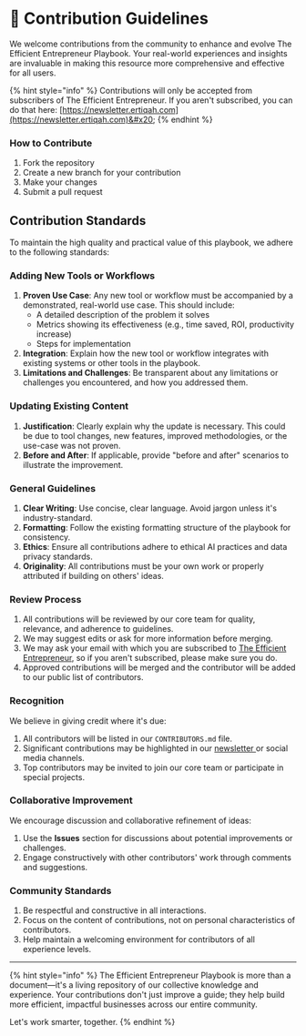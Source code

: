 # 🤝 Contribution Guidelines

We welcome contributions from the community to enhance and evolve The Efficient Entrepreneur Playbook. Your real-world experiences and insights are invaluable in making this resource more comprehensive and effective for all users.

{% hint style="info" %}
Contributions will only be accepted from subscribers of The Efficient Entrepreneur. If you aren't subscribed, you can do that here: [https://newsletter.ertiqah.com](https://newsletter.ertiqah.com)&#x20;
{% endhint %}

### How to Contribute

1. Fork the repository
2. Create a new branch for your contribution
3. Make your changes
4. Submit a pull request

## Contribution Standards

To maintain the high quality and practical value of this playbook, we adhere to the following standards:

### Adding New Tools or Workflows

1. **Proven Use Case**: Any new tool or workflow must be accompanied by a demonstrated, real-world use case. This should include:
   * A detailed description of the problem it solves
   * Metrics showing its effectiveness (e.g., time saved, ROI, productivity increase)
   * Steps for implementation
2. **Integration**: Explain how the new tool or workflow integrates with existing systems or other tools in the playbook.
3. **Limitations and Challenges**: Be transparent about any limitations or challenges you encountered, and how you addressed them.

### Updating Existing Content

1. **Justification**: Clearly explain why the update is necessary. This could be due to tool changes, new features, improved methodologies, or the use-case was not proven.
2. **Before and After**: If applicable, provide "before and after" scenarios to illustrate the improvement.

### General Guidelines

1. **Clear Writing**: Use concise, clear language. Avoid jargon unless it's industry-standard.
2. **Formatting**: Follow the existing formatting structure of the playbook for consistency.
3. **Ethics**: Ensure all contributions adhere to ethical AI practices and data privacy standards.
4. **Originality**: All contributions must be your own work or properly attributed if building on others' ideas.

### Review Process

1. All contributions will be reviewed by our core team for quality, relevance, and adherence to guidelines.
2. We may suggest edits or ask for more information before merging.
3. We may ask your email with which you are subscribed to [The Efficient Entrepreneur](https://newsletter.ertiqah.com), so if you aren't subscribed, please make sure you do.
4. Approved contributions will be merged and the contributor will be added to our public list of contributors.

### Recognition

We believe in giving credit where it's due:

1. All contributors will be listed in our `CONTRIBUTORS.md` file.
2. Significant contributions may be highlighted in our [newsletter ](https://newsletter.ertiqah.com)or social media channels.
3. Top contributors may be invited to join our core team or participate in special projects.

### Collaborative Improvement

We encourage discussion and collaborative refinement of ideas:

1. Use the **Issues** section for discussions about potential improvements or challenges.
2. Engage constructively with other contributors' work through comments and suggestions.

### Community Standards

1. Be respectful and constructive in all interactions.
2. Focus on the content of contributions, not on personal characteristics of contributors.
3. Help maintain a welcoming environment for contributors of all experience levels.

***

{% hint style="info" %}
The Efficient Entrepreneur Playbook is more than a document—it's a living repository of our collective knowledge and experience. Your contributions don't just improve a guide; they help build more efficient, impactful businesses across our entire community.

Let's work smarter, together.
{% endhint %}

